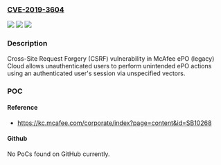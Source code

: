 ### [CVE-2019-3604](https://cve.mitre.org/cgi-bin/cvename.cgi?name=CVE-2019-3604)
![](https://img.shields.io/static/v1?label=Product&message=ePolicy%20Orchestrator%20Cloud&color=blue)
![](https://img.shields.io/static/v1?label=Version&message=n%2Fa&color=blue)
![](https://img.shields.io/static/v1?label=Vulnerability&message=Cross%20Site%20Request%20Forgery%20(aka%20Session%20Riding)%20vulnerability&color=brighgreen)

### Description

Cross-Site Request Forgery (CSRF) vulnerability in McAfee ePO (legacy) Cloud allows unauthenticated users to perform unintended ePO actions using an authenticated user's session via unspecified vectors.

### POC

#### Reference
- https://kc.mcafee.com/corporate/index?page=content&id=SB10268

#### Github
No PoCs found on GitHub currently.

